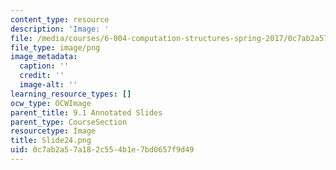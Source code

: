 ```yaml
---
content_type: resource
description: 'Image: '
file: /media/courses/6-004-computation-structures-spring-2017/0c7ab2a57a182c554b1e7bd0657f9d49_Slide24.png
file_type: image/png
image_metadata:
  caption: ''
  credit: ''
  image-alt: ''
learning_resource_types: []
ocw_type: OCWImage
parent_title: 9.1 Annotated Slides
parent_type: CourseSection
resourcetype: Image
title: Slide24.png
uid: 0c7ab2a5-7a18-2c55-4b1e-7bd0657f9d49
---
```

